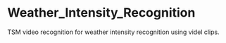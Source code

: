 # Weather_Intensity_Recognition
TSM video recognition for weather intensity recognition using videl clips.
